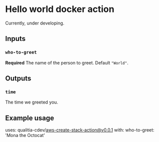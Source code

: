 # Hello world docker action

Currently, under developing.

## Inputs

### `who-to-greet`

**Required** The name of the person to greet. Default `"World"`.

## Outputs

### `time`

The time we greeted you.

## Example usage

uses: qualitia-cdev/aws-create-stack-action@v0.0.1
with:
who-to-greet: 'Mona the Octocat'
